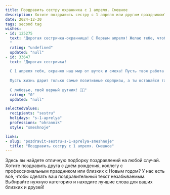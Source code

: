 ```yaml
---
title: Поздравить сестру охранника с 1 апреля. Смешное
description: Хотите поздравить сестру с 1 апреля или другим праздником? Наш ИИ создаст незабываемое поздравление, а вы обязательно выделитесь среди других.  
date: 2024-12-30
tags: second tag
wishes:
- id: 125275
  text: "Дорогая сестричка-охранница! С Первым апреля! Желаю тебе, чтобы сегодня все твои враги были настолько глупы, что сами сдались бы тебе в плен, а твоя смекалка и бдительность были настолько острыми, что ты сможешь поймать даже самого неуловимого (и самого смешного) преступника —  весеннее солнышко, которое ворует у всех хорошее настроение!  Пусть этот день будет полон улыбок и приколов, а твоя смена пройдёт легко и непринуждённо, без всяких ЧП, кроме, пожалуй, твоего внезапного богатства!
  "
  rating: "undefined"
  updated: "null"
- id: 33647
  text: "Дорогая сестричка!
  
  С 1 апреля тебя, охраняя наш мир от шуток и смеха! Пусть твоя работа будет всегда под защитой, а твой юмор — на страже хорошего настроения! В этот день смело улыбайся, ведь даже самые серьезные охранники вправе отпустить пару шуток за спиной у своих подопечных. Никто, кроме тебя, не способен поймать не только преступников, но и самые смешные розыгрыши!
  
  Пусть жизнь дарит только самые позитивные сюрпризы, а ты оставайся такой же бесподобной и веселой, как всегда! С праздником, защитница нашего веселья!
  
  С любовью, твой верный шутник! 🎉🤣"
  rating: "0"
  updated: "null"

selectedValues:
  recipients: "sestru"
  holidays: "s-1-aprelya"
  professions: "ohrannik"
  style: "smeshnoje"

links:
- slug: "pozdravit-sestru-s-1-aprelya-smeshnoje"
  title: "Поздравить сестру с 1 апреля. Смешное"
---
```


Здесь вы найдете отличную подборку поздравлений на любой случай. 
Хотите поздравить друга с днём рождения, коллегу с профессиональным праздником или близких с Новым годом? У нас есть всё, чтобы сделать ваш поздравительный текст незабываемым. Выбирайте нужную категорию и находите лучшие слова для ваших близких и друзей!
